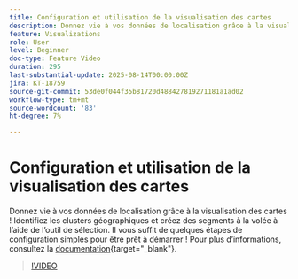 ```yaml
---
title: Configuration et utilisation de la visualisation des cartes
description: Donnez vie à vos données de localisation grâce à la visualisation des cartes ! Identifiez les clusters géographiques et créez des segments à la volée à l’aide de l’outil de sélection. Il vous suffit de quelques étapes de configuration simples pour être prêt à démarrer !
feature: Visualizations
role: User
level: Beginner
doc-type: Feature Video
duration: 295
last-substantial-update: 2025-08-14T00:00:00Z
jira: KT-18759
source-git-commit: 53de0f044f35b81720d488427819271181a1ad02
workflow-type: tm+mt
source-wordcount: '83'
ht-degree: 7%

---
```



# Configuration et utilisation de la visualisation des cartes

Donnez vie à vos données de localisation grâce à la visualisation des cartes ! Identifiez les clusters géographiques et créez des segments à la volée à l’aide de l’outil de sélection. Il vous suffit de quelques étapes de configuration simples pour être prêt à démarrer ! Pour plus d’informations, consultez la [documentation](https://experienceleague.adobe.com/fr/docs/analytics-platform/using/cja-workspace/visualizations/map){target="_blank"}.

>[!VIDEO](https://video.tv.adobe.com/v/3470819/?learn=on&enablevpops)
